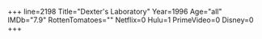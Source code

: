 +++
line=2198
Title="Dexter's Laboratory"
Year=1996
Age="all"
IMDb="7.9"
RottenTomatoes=""
Netflix=0
Hulu=1
PrimeVideo=0
Disney=0
+++

